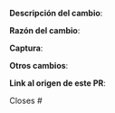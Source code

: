 **Descripción del cambio**:
<!--Aqui puedes resumir los cambios que hiciste-->

**Razón del cambio**:
<!--Escribe aqui la razón del cambio-->

**Captura**:
<!--Aqui puedes capturar una imagen o gif que evidencie el cambio realizado-->

**Otros cambios**:
<!--Siempre es recomendable enviar un PR de un solo cambio, pero si realizaste algun cambio no relacionado a este PULL REQUEST, describelo aqui.-->

**Link al origen de este PR**:
<!-- Si este pull request resuelve un issue, añade el numero identificador del issue despues del signo '#' en la linea a continuacion-->
Closes #
